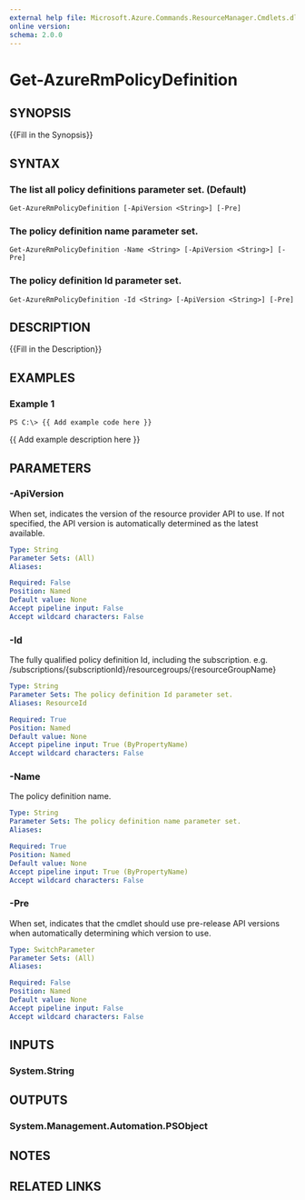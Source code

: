 ```yaml
---
external help file: Microsoft.Azure.Commands.ResourceManager.Cmdlets.dll-Help.xml
online version: 
schema: 2.0.0
---
```


# Get-AzureRmPolicyDefinition

## SYNOPSIS
{{Fill in the Synopsis}}

## SYNTAX

### The list all policy definitions parameter set. (Default)
```
Get-AzureRmPolicyDefinition [-ApiVersion <String>] [-Pre]
```

### The policy definition name parameter set.
```
Get-AzureRmPolicyDefinition -Name <String> [-ApiVersion <String>] [-Pre]
```

### The policy definition Id parameter set.
```
Get-AzureRmPolicyDefinition -Id <String> [-ApiVersion <String>] [-Pre]
```

## DESCRIPTION
{{Fill in the Description}}

## EXAMPLES

### Example 1
```
PS C:\> {{ Add example code here }}
```

{{ Add example description here }}

## PARAMETERS

### -ApiVersion
When set, indicates the version of the resource provider API to use.
If not specified, the API version is automatically determined as the latest available.

```yaml
Type: String
Parameter Sets: (All)
Aliases: 

Required: False
Position: Named
Default value: None
Accept pipeline input: False
Accept wildcard characters: False
```

### -Id
The fully qualified policy definition Id, including the subscription.
e.g.
/subscriptions/{subscriptionId}/resourcegroups/{resourceGroupName}

```yaml
Type: String
Parameter Sets: The policy definition Id parameter set.
Aliases: ResourceId

Required: True
Position: Named
Default value: None
Accept pipeline input: True (ByPropertyName)
Accept wildcard characters: False
```

### -Name
The policy definition name.

```yaml
Type: String
Parameter Sets: The policy definition name parameter set.
Aliases: 

Required: True
Position: Named
Default value: None
Accept pipeline input: True (ByPropertyName)
Accept wildcard characters: False
```

### -Pre
When set, indicates that the cmdlet should use pre-release API versions when automatically determining which version to use.

```yaml
Type: SwitchParameter
Parameter Sets: (All)
Aliases: 

Required: False
Position: Named
Default value: None
Accept pipeline input: False
Accept wildcard characters: False
```

## INPUTS

### System.String


## OUTPUTS

### System.Management.Automation.PSObject


## NOTES

## RELATED LINKS

